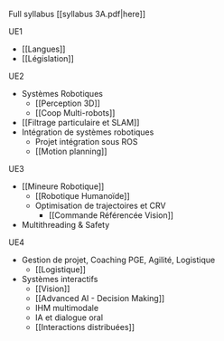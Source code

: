 Full syllabus [[syllabus 3A.pdf|here]]

UE1
- [[Langues]]
- [[Législation]]

UE2
- Systèmes Robotiques
	- [[Perception 3D]]
	- [[Coop Multi-robots]]
- [[Filtrage particulaire et SLAM]]
- Intégration de systèmes robotiques
	- Projet intégration sous ROS
	- [[Motion planning]]

UE3
- [[Mineure Robotique]]
	- [[Robotique Humanoïde]]
	- Optimisation de trajectoires et CRV
		- [[Commande Référencée Vision]]
- Multithreading & Safety

UE4
- Gestion de projet, Coaching PGE, Agilité, Logistique
	- [[Logistique]]
- Systèmes interactifs
	- [[Vision]]
	- [[Advanced AI - Decision Making]]
	- IHM multimodale
	- IA et dialogue oral
	- [[Interactions distribuées]]